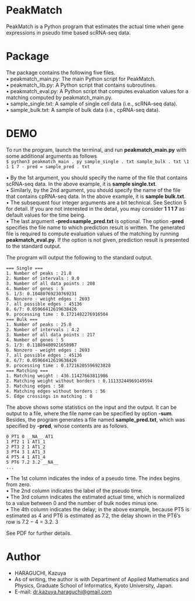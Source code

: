 # PeakMatch
PeakMatch is a Python program that estimates the actual time when gene expressions in pseudo time based scRNA-seq data.

# Package
The package contains the following five files.  
• peakmatch_main.py: The main Python script for PeakMatch.  
• peakmatch_lib.py: A Python script that contains subroutines.  
• peakmatch_eval.py: A Python script that computes evaluation values for a matching computed by peakmatch_main.py.  
• sample_single.txt: A sample of single cell data (i.e., scRNA-seq data).  
• sample_bulk.txt: A sample of bulk data (i.e., cpRNA-seq data).  

# DEMO
To run the program, launch the terminal, and run **peakmatch_main.py** with some additional arguments as follows  
`$ python3 peakmatch_main . py sample_single . txt sample_bulk . txt \1 1 1 7 - pred = sample_pred . txt`
    
• By the 1st argument, you should specify the name of the file that contains scRNA-seq
data. In the above example, it is **sample single.txt**.  
• Similarly, by the 2nd argument, you should specify the name of the file that contains
cpRNA-seq data. In the above example, it is **sample bulk.txt**.  
• The subsequent four integer arguments are a bit technical. See Section 5 for detail.
If you are not interested in the detail, you may consider **1 1 1 7** as default values
for the time being.  
• The last argument **-pred=sample_pred.txt** is optional. The option **-pred** specifies
the file name to which prediction result is written. The generated file is required to
compute evaluation values of the matching by running **peakmatch_eval.py**. If the
option is not given, prediction result is presented to the standard output.  

The program will output the following to the standard output.  

    === Single ===
    1. Number of peaks : 21.8
    2. Number of intervals : 9.0
    3. Number of all data points : 208
    4. Number of genes : 5
    5. 1/3: 0.10480769230769231
    6. Nonzero - weight edges : 2693
    7. all possible edges : 45136
    8. 6/7: 0.05966412619638426
    9. processing time : 0.1721482276916504
    === Bulk ===
    1. Number of peaks : 25.8
    2. Number of intervals : 4.2
    3. Number of all data points : 217
    4. Number of genes : 5
    5. 1/3: 0.11889400921658987
    6. Nonzero - weight edges : 2693
    7. all possible edges : 45136
    8. 6/7: 0.05966412619638426
    9. processing time : 0.17216205596923828
    === Matching ===
    1. Matching weight : 436.11427663811986
    2. Matching weight without borders : 0.11133244969149594
    3. Matching edges : 58
    4. Matching edges without borders : 56
    5. Edge crossings in matching : 0  
    
The above shows some statistics on the input and the output. It can be output to a file,
where the file name can be specified by option **-sum**.  
Besides, the program generates a file named **sample_pred.txt**, which was specified by
**-pred**, whose contents are as follows.

    0 PT1 0 __NA__ AT1
    1 PT2 1 1 AT1_1
    2 PT3 2 1 AT1_2
    3 PT4 3 1 AT1_3
    4 PT5 4 1 AT1_4
    5 PT6 7.2 3.2 __NA__
    ...
    
• The 1st column indicates the index of a pseudo time. The index begins from zero.  
• The 2nd column indicates the label of the pseudo time.  
• The 3rd column indicates the estimated actual time, which is normalized to a value
between 0 and the number of bulk nodes minus one.  
• The 4th column indicates the delay; in the above example, because PT5 is estimated
as 4 and PT6 is estimated as 7.2, the delay shown in the PT6’s row is 7.2 − 4 = 3.2.
3  

See PDF for further details.

# Author
* HARAGUCHI, Kazuya
* As of writing, the author is with Department of Applied Mathematics and Physics, Graduate School
of Informatics, Kyoto University, Japan. 
* E-mail: dr.kazuya.haraguchi@gmail.com
